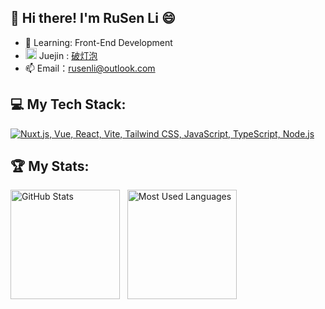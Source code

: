 ## 👋 Hi there! I'm RuSen Li 😄

- 🌱 Learning: Front-End Development
- <img width="18px" src="https://lf3-cdn-tos.bytescm.com/obj/static/xitu_juejin_web/6c61ae65d1c41ae8221a670fa32d05aa.svg" /> Juejin : [破灯泡](https://juejin.cn/user/90574499622743)
- 📫 Email：rusenli@outlook.com

## 💻 My Tech Stack:

[![Nuxt.js, Vue, React, Vite, Tailwind CSS, JavaScript, TypeScript, Node.js](https://skillicons.dev/icons?i=nuxtjs,vue,react,vite,tailwind,js,ts,nodejs)](https://skillicons.dev)

## 🏆 My Stats:

<p>
    <img height=175 alt="GitHub Stats" src="https://github-readme-stats.vercel.app/api?username=rusenli&show_icons=true&count_private=true&theme=dark" />&nbsp;&nbsp;
    <img height=175 alt="Most Used Languages" src="https://github-readme-stats.vercel.app/api/top-langs/?username=rusenli&layout=compact&theme=dark" />&nbsp;&nbsp;
</p>
